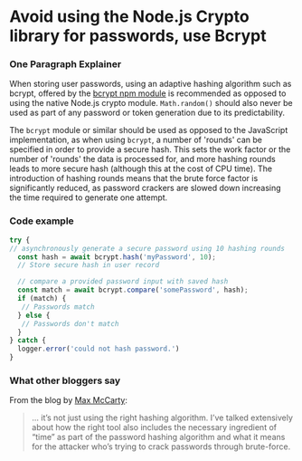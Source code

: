 # Avoid using the Node.js Crypto library for passwords, use Bcrypt

### One Paragraph Explainer

When storing user passwords, using an adaptive hashing algorithm such as bcrypt, offered by the [bcrypt npm module](https://www.npmjs.com/package/bcrypt) is recommended as opposed to using the native Node.js crypto module. `Math.random()` should also never be used as part of any password or token generation due to its predictability.

The `bcrypt` module or similar should be used as opposed to the JavaScript implementation, as when using `bcrypt`, a number of 'rounds' can be specified in order to provide a secure hash. This sets the work factor or the number of 'rounds' the data is processed for, and more hashing rounds leads to more secure hash (although this at the cost of CPU time). The introduction of hashing rounds means that the brute force factor is significantly reduced, as password crackers are slowed down increasing the time required to generate one attempt.

### Code example

```javascript
try {
// asynchronously generate a secure password using 10 hashing rounds
  const hash = await bcrypt.hash('myPassword', 10);
  // Store secure hash in user record

  // compare a provided password input with saved hash
  const match = await bcrypt.compare('somePassword', hash);
  if (match) {
   // Passwords match
  } else {
   // Passwords don't match
  } 
} catch {
  logger.error('could not hash password.')
}
```

### What other bloggers say

From the blog by [Max McCarty](https://dzone.com/articles/nodejs-and-password-storage-with-bcrypt):
> ... it’s not just using the right hashing algorithm. I’ve talked extensively about how the right tool also includes the necessary ingredient of “time” as part of the password hashing algorithm and what it means for the attacker who’s trying to crack passwords through brute-force.
